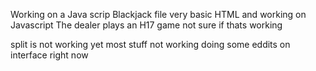 Working on a Java scrip Blackjack file
very basic HTML and working on Javascript
The dealer plays an H17 game
not sure if thats working 

split is not working yet
most stuff not working 
doing some eddits on interface right now
